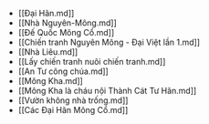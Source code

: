 - [[Đại Hãn.md]]
- [[Nhà Nguyên-Mông.md]]
- [[Đế Quốc Mông Cổ.md]]
- [[Chiến tranh Nguyên Mông - Đại Việt lần 1.md]]
- [[Nhà Liêu.md]]
- [[Lấy chiến tranh nuôi chiến tranh.md]]
- [[An Tư công chúa.md]]
- [[Mông Kha.md]]
- [[Mông Kha là cháu nội Thành Cát Tư Hãn.md]]
- [[Vườn không nhà trống.md]]
- [[Các Đại Hãn Mông Cổ.md]]
